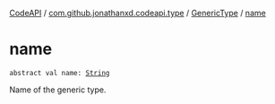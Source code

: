[CodeAPI](../../index.md) / [com.github.jonathanxd.codeapi.type](../index.md) / [GenericType](index.md) / [name](.)

# name

`abstract val name: `[`String`](https://kotlinlang.org/api/latest/jvm/stdlib/kotlin/-string/index.html)

Name of the generic type.

